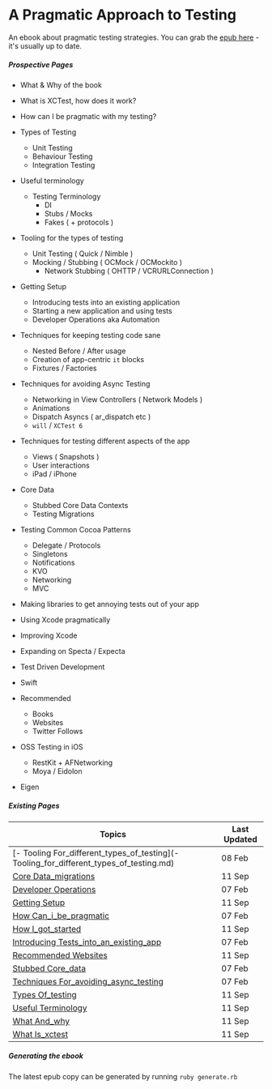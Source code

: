 A Pragmatic Approach to Testing
===============

An ebook about pragmatic testing strategies. You can grab the [epub here][1] - it's usually up to date.

##### Prospective Pages

* What & Why of the book
* What is XCTest, how does it work?
* How can I be pragmatic with my testing?

* Types of Testing
  * Unit Testing
  * Behaviour Testing
  * Integration Testing

* Useful terminology
  * Testing Terminology
	* DI
	* Stubs / Mocks
	* Fakes ( + protocols )

* Tooling for the types of testing
  * Unit Testing ( Quick / Nimble )
  * Mocking / Stubbing ( OCMock / OCMockito )
	* Network Stubbing ( OHTTP / VCRURLConnection )

* Getting Setup
  * Introducing tests into an existing application
  * Starting a new application and using tests
  * Developer Operations aka Automation

* Techniques for keeping testing code sane
  * Nested Before / After usage
  * Creation of app-centric `it` blocks
  * Fixtures / Factories

* Techniques for avoiding Async Testing
  * Networking in View Controllers ( Network Models )
  * Animations
  * Dispatch Asyncs ( ar\_dispatch etc )
  * `will` / `XCTest 6`

* Techniques for testing different aspects of the app
  * Views ( Snapshots )
  * User interactions
  * iPad / iPhone

* Core Data
  * Stubbed Core Data Contexts
  * Testing Migrations

* Testing Common Cocoa Patterns
  * Delegate / Protocols
  * Singletons
  * Notifications
  * KVO
  * Networking
  * MVC

* Making libraries to get annoying tests out of your app
* Using Xcode pragmatically
* Improving Xcode
* Expanding on Specta / Expecta
* Test Driven Development
* Swift
* Recommended
  * Books
  * Websites
  * Twitter Follows

* OSS Testing in iOS
  * RestKit + AFNetworking
  * Moya / Eidolon
* Eigen

##### Existing Pages

| Topics | Last Updated |
| -------|--------------|
|[- Tooling For_different_types_of_testing](- Tooling_for_different_types_of_testing.md)|08 Feb|
|[Core Data_migrations](core_data_migrations.md)|11 Sep|
|[Developer Operations](developer_operations.md)|07 Feb|
|[Getting Setup](getting_setup.md)|11 Sep|
|[How Can_i_be_pragmatic](how_can_i_be_pragmatic.md)|07 Feb|
|[How I_got_started](how_i_got_started.md)|11 Sep|
|[Introducing Tests_into_an_existing_app](introducing_tests_into_an_existing_app.md)|07 Feb|
|[Recommended Websites](recommended_websites.md)|11 Sep|
|[Stubbed Core_data](stubbed_core_data.md)|07 Feb|
|[Techniques For_avoiding_async_testing](Techniques_for_avoiding_Async_Testing.md)|07 Feb|
|[Types Of_testing](types_of_testing.md)|11 Sep|
|[Useful Terminology](useful_terminology.md)|11 Sep|
|[What And_why](what_and_why.md)|11 Sep|
|[What Is_xctest](what_is_xctest.md)|11 Sep|

##### Generating the ebook

The latest epub copy can be generated by running `ruby generate.rb`

[1]:	https://github.com/orta/pragmatic-testing/blob/master/pragmatic_testing.epub?raw=true
[2]:	core_data_migrations.md
[3]:	developer_operations.md
[4]:	getting_setup.md
[5]:	how_can_i_be_pragmatic.md
[6]:	how_i_got_started.md
[7]:	introducing_tests_into_an_existing_app.md
[8]:	recommended_websites.md
[9]:	stubbed_core_data.md
[10]:	types_of_testing.md
[11]:	useful_terminology.md
[12]:	what_and_why.md
[13]:	what_is_xctest.md
